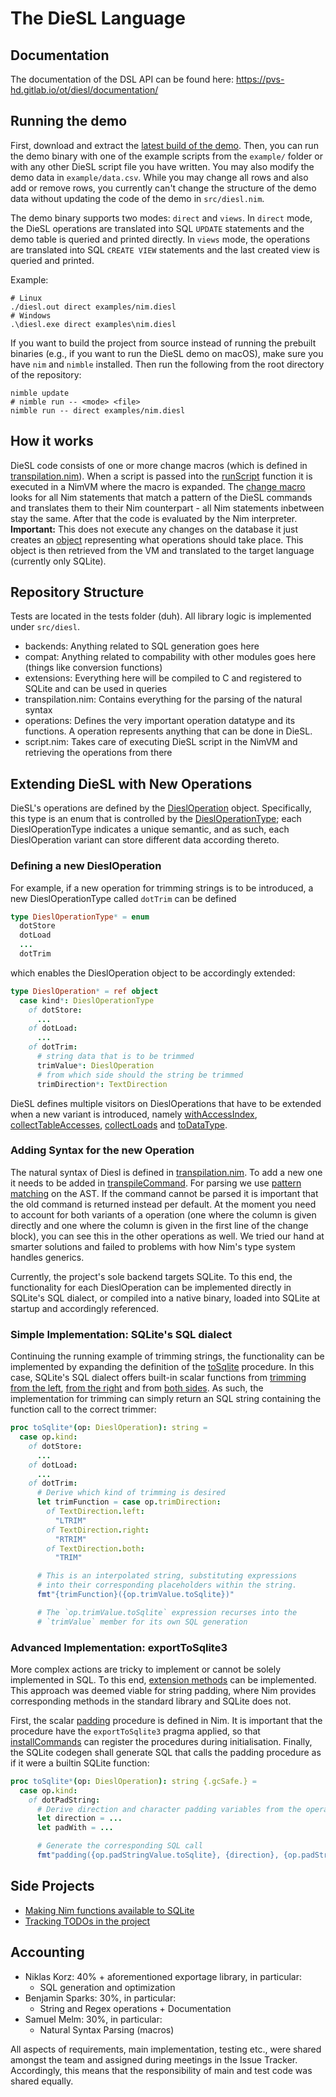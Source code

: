 # The DieSL Language

## Documentation
The documentation of the DSL API can be found here: https://pvs-hd.gitlab.io/ot/diesl/documentation/

## Running the demo

First, download and extract the [latest build of the demo](https://gitlab.com/pvs-hd/ot/diesl/-/jobs/artifacts/develop/download?job=build%20demo).
Then, you can run the demo binary with one of the example scripts from the `example/` folder or with any other DieSL script file you have written.
You may also modify the demo data in `example/data.csv`.
While you may change all rows and also add or remove rows, you currently can't change the structure of the demo data without updating the code of the demo in `src/diesl.nim`.

The demo binary supports two modes: `direct` and `views`.
In `direct` mode, the DieSL operations are translated into SQL `UPDATE` statements and the demo table is queried and printed directly.
In `views` mode, the operations are translated into SQL `CREATE VIEW` statements and the last created view is queried and printed.

Example:

```
# Linux
./diesl.out direct examples/nim.diesl
# Windows
.\diesl.exe direct examples\nim.diesl
```

If you want to build the project from source instead of running the prebuilt binaries (e.g., if you want to run the DieSL demo on macOS), make sure you have `nim` and `nimble` installed. Then run the following from the root directory of the repository:

```
nimble update
# nimble run -- <mode> <file>
nimble run -- direct examples/nim.diesl
```

## How it works

DieSL code consists of one or more change macros (which is defined in [transpilation.nim](src/diesl/syntax/transpilation.nim)). When a script is passed into the [runScript](src/diesl/script.nim#L127) function it is executed in a NimVM where the macro is expanded. The [change macro](src/diesl/syntax/transpilation.nim#L304) looks for all Nim statements that match a pattern of the DieSL commands and translates them to their Nim counterpart - all Nim statements inbetween stay the same. After that the code is evaluated by the Nim interpreter. __Important:__ This does not execute any changes on the database it just creates an [object](src/diesl/operations/base.nim#L16) representing what operations should take place. This object is then retrieved from the VM and translated to the target language (currently only SQLite).

## Repository Structure

Tests are located in the tests folder (duh). All library logic is implemented under `src/diesl`.

- backends: Anything related to SQL generation goes here
- compat: Anything related to compability with other modules goes here (things like conversion functions)
- extensions: Everything here will be compiled to C and registered to SQLite and can be used in queries
- transpilation.nim: Contains everything for the parsing of the natural syntax
- operations: Defines the very important operation datatype and its functions. A operation represents anything that can be done in DieSL.
- script.nim: Takes care of executing DieSL script in the NimVM and retrieving the operations from there

## Extending DieSL with New Operations

DieSL's operations are defined by the [DieslOperation](src/diesl/operations/types.nim#L49) object.
Specifically, this type is an enum that is controlled by the [DieslOperationType](src/diesl/operations/types.nim#L6); each DieslOperationType indicates a unique semantic, and as such, each DieslOperation variant can store different data according thereto.


### Defining a new DieslOperation

For example, if a new operation for trimming strings is to be introduced, a new DieslOperationType called `dotTrim` can be defined

```nim
type DieslOperationType* = enum
  dotStore
  dotLoad
  ...
  dotTrim
```

which enables the DieslOperation object to be accordingly extended:
```nim
type DieslOperation* = ref object
  case kind*: DieslOperationType
    of dotStore:
      ...
    of dotLoad:
      ...
    of dotTrim:
      # string data that is to be trimmed
      trimValue*: DieslOperation
      # from which side should the string be trimmed
      trimDirection*: TextDirection
```

DieSL defines multiple visitors on DieslOperations that have to be extended when a new variant is introduced, namely [withAccessIndex](src/diesl/operations/accessindex.nim#L5), [collectTableAccesses](src/diesl/operations/boundaries.nim#L5), [collectLoads](src/diesl/operations/optimizations.nim#L8) and [toDataType](src/diesl/operations/types.nim#L122).


### Adding Syntax for the new Operation

The natural syntax of Diesl is defined in [transpilation.nim](src/diesl/syntax/transpilation.nim). To add a new one it needs to be added in [transpileCommand](src/diesl/syntax/transpilation.nim#L263). For parsing we use [pattern matching](https://nim-lang.github.io/fusion/src/fusion/matching.html) on the AST. If the command cannot be parsed it is important that the old command is returned instead per default. At the moment you need to account for both variants of a operation (one where the column is given directly and one where the column is given in the first line of the change block), you can see this in the other operations as well. We tried our hand at smarter solutions and failed to problems with how Nim's type system handles generics.

Currently, the project's sole backend targets SQLite.
To this end, the functionality for each DieslOperation can be implemented directly in SQLite's SQL dialect, or compiled into a native binary, loaded into SQLite at startup and accordingly referenced.

### Simple Implementation: SQLite's SQL dialect

Continuing the running example of trimming strings, the functionality can be implemented by expanding the definition of the [toSqlite](src/diesl/backends/sqlite.nim#L12) procedure.
In this case, SQLite's SQL dialect offers built-in scalar functions from [trimming from the left](https://www.sqlite.org/lang_corefunc.html#ltrim), [from the right](https://www.sqlite.org/lang_corefunc.html#rtrim) and from [both sides](https://www.sqlite.org/lang_corefunc.html#trim).
As such, the implementation for trimming can simply return an SQL string containing the function call to the correct trimmer:

```nim
proc toSqlite*(op: DieslOperation): string =
  case op.kind:
    of dotStore:
      ...
    of dotLoad:
      ...
    of dotTrim:
      # Derive which kind of trimming is desired
      let trimFunction = case op.trimDirection:
        of TextDirection.left:
          "LTRIM"
        of TextDirection.right:
          "RTRIM"
        of TextDirection.both:
          "TRIM"

      # This is an interpolated string, substituting expressions
      # into their corresponding placeholders within the string.
      fmt"{trimFunction}({op.trimValue.toSqlite})"

      # The `op.trimValue.toSqlite` expression recurses into the
      # `trimValue` member for its own SQL generation
```


### Advanced Implementation: exportToSqlite3

More complex actions are tricky to implement or cannot be solely implemented in SQL.
To this end, [extension methods](src/diesl/extensions/sqlite.nim) can be implemented.
This approach was deemed viable for string padding, where Nim provides corresponding methods in the standard library and SQLite does not.

First, the scalar [padding](src/diesl/extensions/sqlite.nim#26) procedure is defined in Nim.
It is important that the procedure have the `exportToSqlite3` pragma applied, so that [installCommands](src/diesl/extensions/sqlite.nim#8) can register the procedures during initialisation.
Finally, the SQLite codegen shall generate SQL that calls the padding procedure as if it were a builtin SQLite function:

```nim
proc toSqlite*(op: DieslOperation): string {.gcSafe.} =
  case op.kind:
    of dotPadString:
      # Derive direction and character padding variables from the operation
      let direction = ...
      let padWith = ...

      # Generate the corresponding SQL call
      fmt"padding({op.padStringValue.toSqlite}, {direction}, {op.padStringCount}, {padWith})"
```


## Side Projects

- [Making Nim functions available to SQLite](https://github.com/niklaskorz/nim-exporttosqlite3/)
- [Tracking TODOs in the project](https://github.com/preslavmihaylov/todocheck/pull/160)



## Accounting

* Niklas Korz: 40% + aforementioned exportage library, in particular:
  * SQL generation and optimization
* Benjamin Sparks: 30%, in particular:
  * String and Regex operations + Documentation
* Samuel Melm: 30%, in particular:
  * Natural Syntax Parsing (macros)

All aspects of requirements, main implementation, testing etc., were shared amongst the team and assigned during meetings in the Issue Tracker.
Accordingly, this means that the responsibility of main and test code was shared equally.
